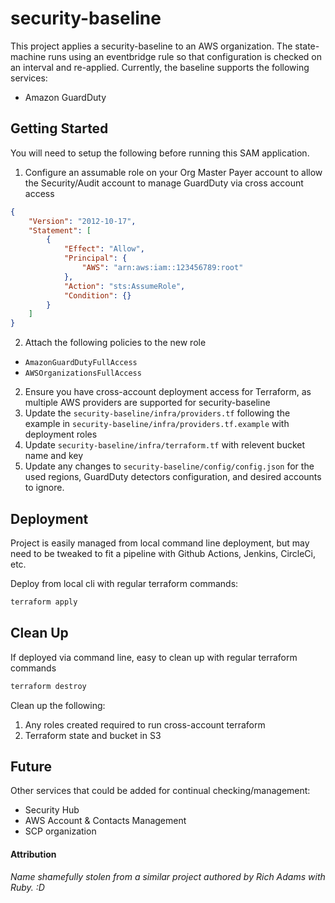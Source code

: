 # security-baseline

This project applies a security-baseline to an AWS organization. The state-machine runs using an eventbridge rule so that configuration is checked on an interval and re-applied. Currently, the baseline supports the following services:

- Amazon GuardDuty

## Getting Started
You will need to setup the following before running this SAM application.

1. Configure an assumable role on your Org Master Payer account to allow the Security/Audit account to manage GuardDuty via cross account access

```json
{
    "Version": "2012-10-17",
    "Statement": [
        {
            "Effect": "Allow",
            "Principal": {
                "AWS": "arn:aws:iam::123456789:root"
            },
            "Action": "sts:AssumeRole",
            "Condition": {}
        }
    ]
} 
```
2. Attach the following policies to the new role
  - `AmazonGuardDutyFullAccess`
  - `AWSOrganizationsFullAccess`
2. Ensure you have cross-account deployment access for Terraform, as multiple AWS providers are supported for security-baseline
2. Update the `security-baseline/infra/providers.tf` following the example in `security-baseline/infra/providers.tf.example` with deployment roles
2. Update `security-baseline/infra/terraform.tf` with relevent bucket name and key
2. Update any changes to `security-baseline/config/config.json` for the used regions, GuardDuty detectors configuration, and desired accounts to ignore.

## Deployment
Project is easily managed from local command line deployment, but may need to be tweaked to fit a pipeline with Github Actions, Jenkins, CircleCi, etc.

Deploy from local cli with regular terraform commands:
```bash
terraform apply
```

## Clean Up
If deployed via command line, easy to clean up with regular terraform commands
```bash
terraform destroy
```

Clean up the following:
1. Any roles created required to run cross-account terraform
2. Terraform state and bucket in S3

## Future
Other services that could be added for continual checking/management:
- Security Hub
- AWS Account & Contacts Management
- SCP organization

#### Attribution
*Name shamefully stolen from a similar project authored by Rich Adams with Ruby. :D*
